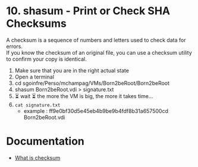 # 10. shasum - Print or Check SHA Checksums 

A checksum is a sequence of numbers and letters used to check data for errors. <br>
If you know the checksum of an original file, you can use a checksum utility to confirm your copy is identical.

1. Make sure that you are in the right actual state
2. Open a terminal
3. cd sgoinfre/Perso/mchampag/VMs/Born2beRoot/Born2beRoot
4. shasum Born2beRoot.vdi > signature.txt
5. ⏳ wait ⏳ the more the VM is big, the more it takes time...
6. `cat signature.txt`
    - example : ff9e0bf30d5e45eb4b9be9b4fdf8b31a657500cd  Born2beRoot.vdi

# Documentation

- [What is checksum](https://www.howtogeek.com/363735/what-is-a-checksum-and-why-should-you-care/)
